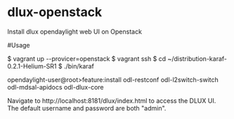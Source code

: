 # dlux-openstack
Install dlux opendaylight web UI on Openstack


#Usage

$ vagrant up --provicer=openstack
$ vagrant ssh
$ cd ~/distribution-karaf-0.2.1-Helium-SR1
$ ./bin/karaf

opendaylight-user@root>feature:install odl-restconf odl-l2switch-switch odl-mdsal-apidocs odl-dlux-core

Navigate to http://localhost:8181/dlux/index.html to access the DLUX UI. The default username and password are both "admin".
